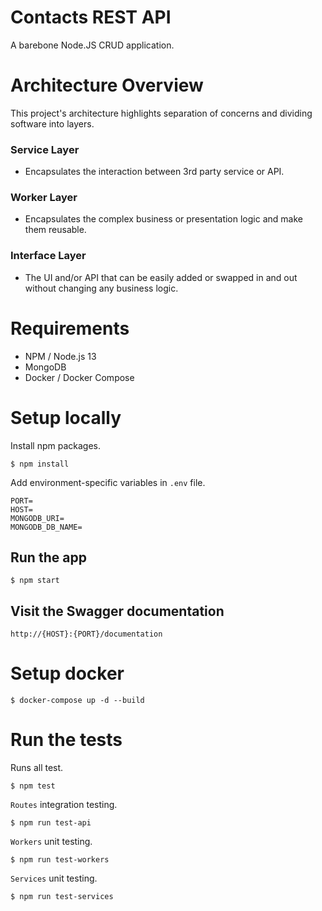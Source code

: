 # Contacts REST API
A barebone Node.JS CRUD application.

# Architecture Overview
This project's architecture highlights separation of concerns and dividing software into layers.

### Service Layer
- Encapsulates the interaction between 3rd party service or API. 

### Worker Layer
- Encapsulates the complex business or presentation logic and make them reusable.

### Interface Layer
- The UI and/or API that can be easily added or swapped in and out without changing any business logic.

# Requirements
- NPM / Node.js 13
- MongoDB
- Docker / Docker Compose

# Setup locally
Install npm packages.
```
$ npm install
```
Add environment-specific variables in `.env` file.
```
PORT=
HOST=
MONGODB_URI=
MONGODB_DB_NAME=
```

## Run the app
```
$ npm start
```

## Visit the Swagger documentation
```
http://{HOST}:{PORT}/documentation
```

# Setup docker
```
$ docker-compose up -d --build
```

# Run the tests
Runs all test.
```
$ npm test
```
`Routes` integration testing.
```
$ npm run test-api
```
`Workers` unit testing.
``` 
$ npm run test-workers
```
`Services` unit testing.
```
$ npm run test-services
```
